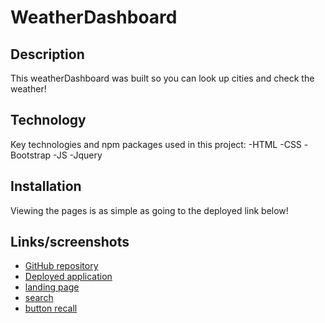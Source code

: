 # WeatherDashboard
## Description
This weatherDashboard was built so you can look up cities and check the weather!

## Technology
Key technologies and npm packages used in this project:
-HTML
-CSS
-Bootstrap
-JS
-Jquery


## Installation
Viewing the pages is as simple as going to the deployed link below!

## Links/screenshots
- [GitHub repository](https://github.com/kekehua/WeatherDashboard)
- [Deployed application](https://kekehua.github.io/WeatherDashboard/)
- [landing page](./assets/images/landing.png)
- [search](./assets/images/searched.png)
- [button recall](./assets/images/buttons.png)


